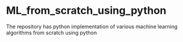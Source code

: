# ML_from_scratch_using_python
The repository has python implementation of various machine learning algorithms from scratch using python
